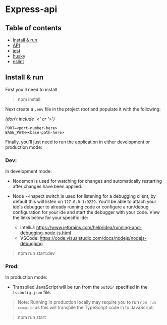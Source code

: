 # Express-api

## Table of contents

- [Install & run](#install--run)
- [API](#api)
- [jest](README.tests.md)
- [husky](README.husky.md)
- [eslint](README.eslint.md)

## Install & run

First you'll need to install

>npm install

Next create a `.env` file in the project root and populate it with the following:

_(don't include '<' or '>')_
```
PORT=<port-number-here>
BASE_PATH=<base-path-here>
```

Finally, you'll just need to run the application in either development or production mode:

### Dev:

In development mode:
- Nodemon is used for watching for changes and automatically restarting after changes have been applied.
- Node --inspect switch is used for listening for a debugging client, by default this will listen on `127.0.0.1:9229`. You'll be able to attach your ide's debugger to already running code or configure a run/debug configuration for your ide and start the debugger with your code. View the links below for your specific ide:

  - IntelliJ: https://www.jetbrains.com/help/idea/running-and-debugging-node-js.html
  - VSCode: https://code.visualstudio.com/docs/nodejs/nodejs-debugging

>npm run start:dev

### Prod:
In production mode:
- Transpiled JavaScript will be run from the `outDir` specified in the `tsconfig.json` file. 
>Note: Running in production locally may require you to run `npm run compile` as this will transpile the TypeScript code in to JavaScript.

> npm run start